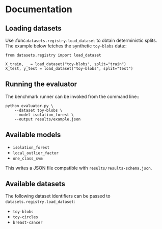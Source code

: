 # Documentation

## Loading datasets

Use :func:`datasets.registry.load_dataset` to obtain deterministic splits. The
example below fetches the synthetic ``toy-blobs`` data::

    from datasets.registry import load_dataset

    X_train, _ = load_dataset("toy-blobs", split="train")
    X_test, y_test = load_dataset("toy-blobs", split="test")

## Running the evaluator

The benchmark runner can be invoked from the command line::

    python evaluator.py \
        --dataset toy-blobs \
        --model isolation_forest \
        --output results/example.json

## Available models

- ``isolation_forest``
- ``local_outlier_factor``
- ``one_class_svm``

This writes a JSON file compatible with ``results/results-schema.json``.

## Available datasets

The following dataset identifiers can be passed to
``datasets.registry.load_dataset``:

- ``toy-blobs``
- ``toy-circles``
- ``breast-cancer``
